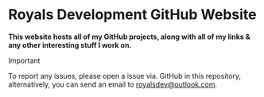 # Royals Development GitHub Website

**This website hosts all of my GitHub projects, along with all of my links & any other interesting stuff I work on.**

> [!IMPORTANT]
> To report any issues, please open a issue via. GitHub in this repository, alternatively, you can send an email to royalsdev@outlook.com.